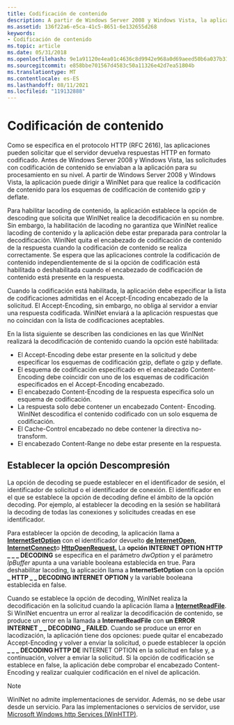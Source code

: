 ```yaml
---
title: Codificación de contenido
description: A partir de Windows Server 2008 y Windows Vista, la aplicación puede dirigir a WinINet para que realice la codificación de contenido para los esquemas de codificación de contenido gzip y deflate.
ms.assetid: 136f22a6-e5ca-41c5-8651-6e132655d268
keywords:
- Codificación de contenido
ms.topic: article
ms.date: 05/31/2018
ms.openlocfilehash: 9e1a91120e4ea01c4636c8d9942e968a0d69aeed50b6a037b31aa0241f3e933c
ms.sourcegitcommit: e858bbe701567d4583c50a11326e42d7ea51804b
ms.translationtype: MT
ms.contentlocale: es-ES
ms.lasthandoff: 08/11/2021
ms.locfileid: "119132888"
---
```

# <a name="content-encoding"></a>Codificación de contenido

Como se especifica en el protocolo HTTP (RFC 2616), las aplicaciones pueden solicitar que el servidor devuelva respuestas HTTP en formato codificado. Antes de Windows Server 2008 y Windows Vista, las solicitudes con codificación de contenido se enviaban a la aplicación para su procesamiento en su nivel. A partir de Windows Server 2008 y Windows Vista, la aplicación puede dirigir a WinINet para que realice la codificación de contenido para los esquemas de codificación de contenido gzip y deflate.

Para habilitar lacoding de contenido, la aplicación establece la opción de descoding que solicita que WinINet realice la decodificación en su nombre. Sin embargo, la habilitación de lacoding no garantiza que WinINet realice lacoding de contenido y la aplicación debe estar preparada para controlar la decodificación. WinINet quita el encabezado de codificación de contenido de la respuesta cuando la codificación de contenido se realiza correctamente. Se espera que las aplicaciones controle la codificación de contenido independientemente de si la opción de codificación está habilitada o deshabilitada cuando el encabezado de codificación de contenido está presente en la respuesta.

Cuando la codificación está habilitada, la aplicación debe especificar la lista de codificaciones admitidas en el Accept-Encoding encabezado de la solicitud. El Accept-Encoding, sin embargo, no obliga al servidor a enviar una respuesta codificada. WinINet enviará a la aplicación respuestas que no coincidan con la lista de codificaciones aceptables.

En la lista siguiente se describen las condiciones en las que WinINet realizará la decodificación de contenido cuando la opción esté habilitada:

-   El Accept-Encoding debe estar presente en la solicitud y debe especificar los esquemas de codificación gzip, deflate o gzip y deflate.
-   El esquema de codificación especificado en el encabezado Content-Encoding debe coincidir con uno de los esquemas de codificación especificados en el Accept-Encoding encabezado.
-   El encabezado Content-Encoding de la respuesta especifica solo un esquema de codificación.
-   La respuesta solo debe contener un encabezado Content- Encoding. WinINet descodifica el contenido codificado con un solo esquema de codificación.
-   El Cache-Control encabezado no debe contener la directiva no-transform.
-   El encabezado Content-Range no debe estar presente en la respuesta.

## <a name="setting-the-decompression-option"></a>Establecer la opción Descompresión

La opción de decoding se puede establecer en el identificador de sesión, el identificador de solicitud o el identificador de conexión. El identificador en el que se establece la opción de decoding define el ámbito de la opción decoding. Por ejemplo, al establecer la decoding en la sesión se habilitará la decoding de todas las conexiones y solicitudes creadas en ese identificador.

Para establecer la opción de decoding, la aplicación llama a [**InternetSetOption**](/windows/desktop/api/Wininet/nf-wininet-internetsetoptiona) con el identificador devuelto [**de InternetOpen,**](/windows/desktop/api/Wininet/nf-wininet-internetopena) [**InternetConnect**](/windows/desktop/api/Wininet/nf-wininet-internetconnecta)o [**HttpOpenRequest.**](/windows/desktop/api/Wininet/nf-wininet-httpopenrequesta) La **opción INTERNET OPTION HTTP \_ \_ \_ DECODING** se especifica en el parámetro *dwOption* y el parámetro *lpBuffer* apunta a una variable booleana establecida en true. Para deshabilitar lacoding, la aplicación llama a **InternetSetOption** con la opción **\_ HTTP \_ \_ DECODING INTERNET OPTION** y la variable booleana establecida en false.

Cuando se establece la opción de decoding, WinINet realiza la decodificación en la solicitud cuando la aplicación llama a [**InternetReadFile**](/windows/desktop/api/Wininet/nf-wininet-internetreadfile). Si WinINet encuentra un error al realizar la decodificación de contenido, se produce un error en la llamada a **InternetReadFile** con **un ERROR INTERNET \_ \_ DECODING \_ FAILED**. Cuando se produce un error en lacodización, la aplicación tiene dos opciones: puede quitar el encabezado Accept-Encoding y volver a enviar la solicitud, o puede establecer la opción **\_ \_ \_ DECODING HTTP DE** INTERNET OPTION en la solicitud en false y, a continuación, volver a enviar la solicitud. Si la opción de codificación se establece en false, la aplicación debe comprobar el encabezado Content-Encoding y realizar cualquier codificación en el nivel de aplicación.

> [!Note]  
> WinINet no admite implementaciones de servidor. Además, no se debe usar desde un servicio. Para las implementaciones o servicios de servidor, use [Microsoft Windows http Services (WinHTTP)](/windows/desktop/WinHttp/winhttp-start-page).

 

 

 